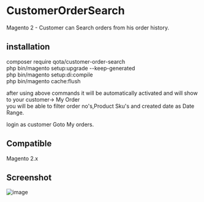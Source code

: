 # CustomerOrderSearch

Magento 2 - Customer can Search orders from his order history.


## installation <br/>
composer require qota/customer-order-search<br/>
php bin/magento setup:upgrade --keep-generated <br/>
php bin/magento setup:di:compile <br/>
php bin/magento cache:flush <br/>

after using above commands it will be automatically activated and will show to your customer-> My Order <br/>
you will be able to filter order no's,Product Sku's and created date as Date Range.

login as customer 
Goto My orders.
## Compatible
Magento 2.x

## Screenshot

![image](https://user-images.githubusercontent.com/9654790/54287231-197de400-45c7-11e9-8eff-274fce33efb5.png)

